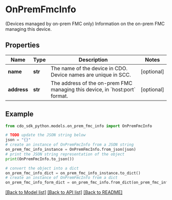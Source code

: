 # OnPremFmcInfo

(Devices managed by on-prem FMC only) Information on the on-prem FMC managing this device.

## Properties

Name | Type | Description | Notes
------------ | ------------- | ------------- | -------------
**name** | **str** | The name of the device in CDO. Device names are unique in SCC. | [optional] 
**address** | **str** | The address of the on-prem FMC managing this device, in &#x60;host:port&#x60; format. | [optional] 

## Example

```python
from cdo_sdk_python.models.on_prem_fmc_info import OnPremFmcInfo

# TODO update the JSON string below
json = "{}"
# create an instance of OnPremFmcInfo from a JSON string
on_prem_fmc_info_instance = OnPremFmcInfo.from_json(json)
# print the JSON string representation of the object
print(OnPremFmcInfo.to_json())

# convert the object into a dict
on_prem_fmc_info_dict = on_prem_fmc_info_instance.to_dict()
# create an instance of OnPremFmcInfo from a dict
on_prem_fmc_info_form_dict = on_prem_fmc_info.from_dict(on_prem_fmc_info_dict)
```
[[Back to Model list]](../README.md#documentation-for-models) [[Back to API list]](../README.md#documentation-for-api-endpoints) [[Back to README]](../README.md)


